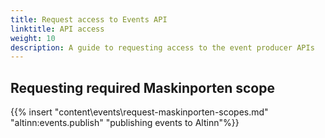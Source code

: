 ```yaml
---
title: Request access to Events API
linktitle: API access
weight: 10
description: A guide to requesting access to the event producer APIs
---
```


## Requesting required Maskinporten scope

{{% insert "content\events\request-maskinporten-scopes.md" "altinn:events.publish" "publishing events to Altinn"%}}
